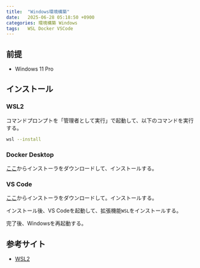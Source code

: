 ```yaml
---
title:  "Windows環境構築"
date:   2025-06-28 05:18:50 +0900
categories: 環境構築 Windows
tags:   WSL Docker VSCode
---
```


## 前提
- Windows 11 Pro

## インストール

### WSL2
コマンドプロンプトを「管理者として実行」で起動して、以下のコマンドを実行する。

```bash
wsl --install
```

### Docker Desktop
[ここ](https://www.docker.com/ja-jp/get-started/)からインストーラをダウンロードして、インストールする。

### VS Code
[ここ](https://code.visualstudio.com/download)からインストーラをダウンロードして。インストールする。

インストール後、VS Codeを起動して、拡張機能``` WSL ```をインストールする。

完了後、Windowsを再起動する。

## 参考サイト
- [WSL2](https://learn.microsoft.com/ja-jp/windows/wsl/install)
